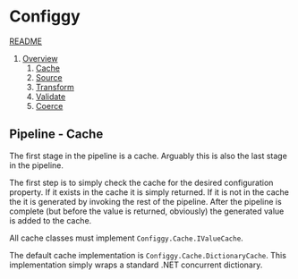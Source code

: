 # Configgy

[README](../README.md)

1. [Overview](1-Overview.md)
    1. [Cache](Pipeline/1-Cache.md)
    2. [Source](Pipeline/2-Source.md)
    3. [Transform](Pipeline/3-Transform.md)
    4. [Validate](Pipeline/4-Validate.md)
    5. [Coerce](Pipeline/5-Coerce.md)

## Pipeline - Cache

The first stage in the pipeline is a cache. Arguably this is also the last stage in the pipeline.

The first step is to simply check the cache for the desired configuration property. If it exists in the cache it is simply returned. If it is not in the cache the it is generated by invoking the rest of the pipeline. After the pipeline is complete (but before the value is returned, obviously) the generated value is added to the cache.

All cache classes must implement `Configgy.Cache.IValueCache`.

The default cache implementation is `Configgy.Cache.DictionaryCache`. This implementation simply wraps a standard .NET concurrent dictionary.